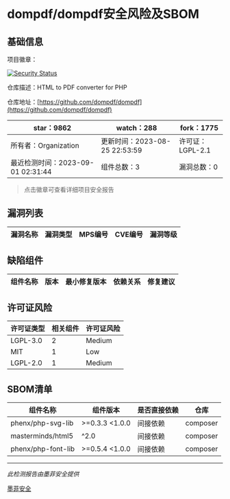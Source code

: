 # dompdf/dompdf安全风险及SBOM

## 基础信息

项目徽章：

[![Security Status](https://www.murphysec.com/platform3/v31/badge/1697314653243006976.svg)](https://www.murphysec.com/console/report/1694416773850755072/1697314653243006976)

仓库描述：HTML to PDF converter for PHP

仓库地址：[https://github.com/dompdf/dompdf](https://github.com/dompdf/dompdf)

| star：9862 | watch：288 | fork：1775 |
| ----------- | -------------- | ------------ |
| 所有者：Organization | 更新时间：2023-08-25 22:53:59 | 许可证：LGPL-2.1 |
| 最近检测时间：2023-09-01 02:31:44 | 组件总数：3 | 漏洞总数：0 |

> 点击徽章可查看详细项目安全报告



## 漏洞列表

| 漏洞名称 | 漏洞类型 | MPS编号 | CVE编号 | 漏洞等级 |
| ------- | ------ | ------- | ------ | ----- |





## 缺陷组件

| 组件名称 | 版本 | 最小修复版本 | 依赖关系 | 修复建议 |
| -------- | ---- | ------------ | -------- | -------- |





## 许可证风险

| 许可证类型 | 相关组件 | 许可证风险 |
| ---------- | -------- | ---------- |
|LGPL-3.0|2|Medium|
|MIT|1|Low|
|LGPL-2.0|1|Medium|




## SBOM清单

| 组件名称 | 组件版本 | 是否直接依赖 | 仓库 |
| -------- | -------- | ------------ | ---- |
|phenx/php-svg-lib|>=0.3.3 <1.0.0|间接依赖|composer|
|masterminds/html5|^2.0|间接依赖|composer|
|phenx/php-font-lib|>=0.5.4 <1.0.0|间接依赖|composer|


------

*此检测报告由墨菲安全提供*

[墨菲安全](www.murphysec.com)